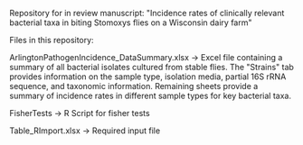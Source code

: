 Repository for in review manuscript: "Incidence rates of clinically relevant bacterial taxa in biting Stomoxys flies on a Wisconsin dairy farm"

Files in this repository:

ArlingtonPathogenIncidence_DataSummary.xlsx -> Excel file containing a summary of all bacterial isolates cultured from stable flies. The "Strains" tab provides information on the sample type, isolation media, partial 16S rRNA sequence, and taxonomic information. Remaining sheets provide a summary of incidence rates in different sample types for key bacterial taxa.

FisherTests -> R Script for fisher tests 

Table_RImport.xlsx -> Required input file     
